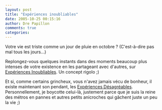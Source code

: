 ```yaml
---
layout: post
title: "Expériences inoubliables"
date: 2005-10-25 00:15:16
author: Dre Papillon
comments: true
categories: 
---
```



Votre vie est triste comme un jour de pluie en octobre ?  (C'est-à-dire pas mal tous les jours...)

Replongez-vous quelques instants dans des moments beaucoup plus intenses de votre existence en les partageant avec d'autres, sur [Expériences Inoubliables](http://www.experiences-inoubliables.com/).  Un concept rigolo ;)

Et si, comme certains grincheux, vous n'avez jamais vécu de bonheur, il existe maintenant son pendant, les [Expériences Désagréables](http://www.experiences-desagreables.com/).  Personnellement, je boycotte celui-là, justement parce que je suis la reine des métros en pannes et autres petits anicroches qui gâchent juste un peu la vie ;)